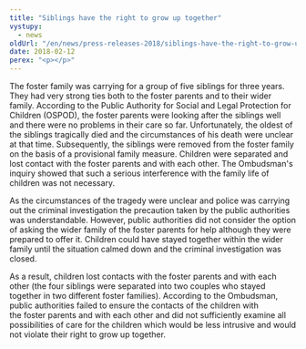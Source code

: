 ```yaml
---
title: "Siblings have the right to grow up together"
vystupy:
  - news
oldUrl: "/en/news/press-releases-2018/siblings-have-the-right-to-grow-up-together/"
date: 2018-02-12
perex: "<p></p>"
---
```


<!-- imported from the old website -->

<p>The foster family was carrying for a group of five siblings for three years. They had very strong ties both to the foster parents and to their wider family. According to the Public Authority for Social and Legal Protection for Children (OSPOD), the foster parents were looking after the siblings well and there were no problems in their care so far. Unfortunately, the oldest of the siblings tragically died and the circumstances of his death were unclear at that time. Subsequently, the siblings were removed from the foster family on the basis of a provisional family measure. Children were separated and lost contact with the foster parents and with each other. The Ombudsman's inquiry showed that such a serious interference with the family life of children was not necessary. </p> <p>As the circumstances of the tragedy were unclear and police was carrying out the criminal investigation the precaution taken by the public authorities was understandable. However, public authorities did not consider the option of asking the wider family of the foster parents for help although they were prepared to offer it. Children could have stayed together within the wider family until the situation calmed down and the criminal investigation was closed. </p><p> As a result, children lost contacts with the foster parents and with each other (the four siblings were separated into two couples who stayed together in two different foster families). According to the Ombudsman, public authorities failed to ensure the contacts of the children with the foster parents and with each other and did not sufficiently examine all possibilities of care for the children which would be less intrusive and would not violate their right to grow up together.</p>
